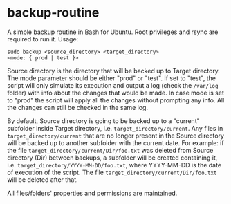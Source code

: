 # backup-routine
A simple backup routine in Bash for Ubuntu. Root privileges and rsync are required to run it. Usage:

<code>sudo backup <source_directory> <target_directory> <mode: { prod | test }></code>

   Source directory is the directory that will be backed up to Target directory. The mode parameter should be either "prod" or "test". 
If set to "test", the script will only simulate its execution and output a log (check the `/var/log` folder) with info about the changes that would 
be made. In case mode is set to "prod" the script will apply all the changes without prompting any info. All the changes can still be checked in the 
same log.

   By default, Source directory is going to be backed up to a "current" subfolder inside Target directory, i.e. `target_directory/current`.
Any files in `target_directory/current` that are no longer present in the Source directory will be backed up to another subfolder with the 
current date. For example: if the file `target_directory/current/Dir/foo.txt` was deleted from Source directory (Dir) between backups, 
a subfolder will be created containing it, i.e. `target_directory/YYYY-MM-DD/foo.txt`, where YYYY-MM-DD is the date of execution of the script.
The file `target_directory/current/Dir/foo.txt` will be deleted after that.

   All files/folders' properties and permissions are maintained.
